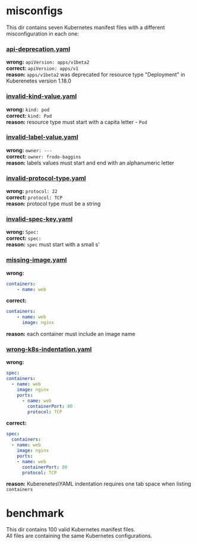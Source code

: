# misconfigs
This dir contains seven Kubernetes manifest files with a different misconfiguration in each one:  

### [api-deprecation.yaml](https://github.com/datreeio/kubernetes-schema-validation/blob/main/misconfigs/api-deprecation.yaml#L1)
**wrong:** `apiVersion: apps/v1beta2`  
**correct:** `apiVersion: apps/v1`  
**reason:** `apps/v1beta2` was deprecated for resource type "Deployment" in Kuberenetes version 1.18.0  

### [invalid-kind-value.yaml](https://github.com/datreeio/kubernetes-schema-validation/blob/main/misconfigs/invalid-kind-value.yaml#L2)
**wrong:** `kind: pod`  
**correct:** `kind: Pod`  
**reason:** resource type must start with a capita letter - `Pod`  

### [invalid-label-value.yaml](https://github.com/datreeio/kubernetes-schema-validation/blob/main/misconfigs/invalid-lable-value.yaml#L6)
**wrong:** `owner: ---`  
**correct:** `owner: frodo-baggins`  
**reason:** labels values must start and end with an alphanumeric letter

### [invalid-protocol-type.yaml](https://github.com/datreeio/kubernetes-schema-validation/blob/main/misconfigs/invalid-protocol-type.yaml#L14)
**wrong:** `protocol: 22`  
**correct:** `protocol: TCP`  
**reason:** protocol type must be a string

### [invalid-spec-key.yaml](https://github.com/datreeio/kubernetes-schema-validation/blob/main/misconfigs/invalid-spec-key.yaml#L7)
**wrong:** `Spec:`  
**correct:** `spec:`  
**reason:** `spec` must start with a small s'

### [missing-image.yaml](https://github.com/datreeio/kubernetes-schema-validation/blob/main/misconfigs/missing-image.yaml#L9)
**wrong:**  
```yaml
containers:
    - name: web
```  
**correct:**
```yaml
containers:
    - name: web
      image: nginx
```  
**reason:** each container must include an image name

### [wrong-k8s-indentation.yaml](https://github.com/datreeio/kubernetes-schema-validation/blob/main/misconfigs/wrong-k8s-indentation.yaml#L8-L14)
**wrong:**  
```yaml
spec:
containers:
  - name: web
    image: nginx
    ports:
      - name: web
        containerPort: 80
        protocol: TCP
```
**correct:**  
```yaml
spec:
  containers:
  - name: web
    image: nginx
    ports:
    - name: web
      containerPort: 80
      protocol: TCP
```  
**reason:** Kuberenetes\YAML indentation requires one tab space when listing `containers` 

# benchmark
This dir contains 100 valid Kubernetes manifest files.  
All files are containing the same Kubernetes configurations. 